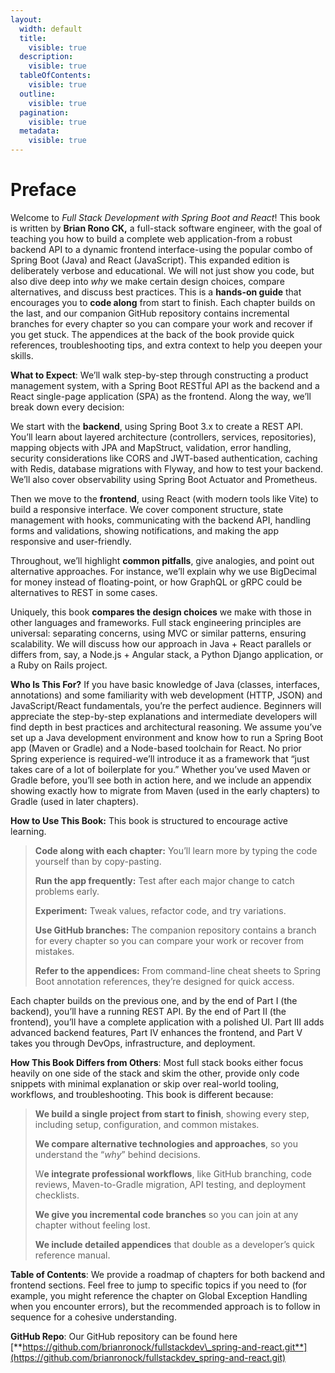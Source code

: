 ```yaml
---
layout:
  width: default
  title:
    visible: true
  description:
    visible: true
  tableOfContents:
    visible: true
  outline:
    visible: true
  pagination:
    visible: true
  metadata:
    visible: true
---
```


# Preface

Welcome to _Full Stack Development with Spring Boot and React_! This book is written by **Brian Rono CK,** a full-stack software engineer, with the goal of teaching you how to build a complete web application-from a robust backend API to a dynamic frontend interface-using the popular combo of Spring Boot (Java) and React (JavaScript). This expanded edition is deliberately verbose and educational. We will not just show you code, but also dive deep into _why_ we make certain design choices, compare alternatives, and discuss best practices. This is a **hands-on guide** that encourages you to **code along** from start to finish. Each chapter builds on the last, and our companion GitHub repository contains incremental branches for every chapter so you can compare your work and recover if you get stuck. The appendices at the back of the book provide quick references, troubleshooting tips, and extra context to help you deepen your skills.

**What to Expect**: We’ll walk step-by-step through constructing a product management system, with a Spring Boot RESTful API as the backend and a React single-page application (SPA) as the frontend. Along the way, we’ll break down every decision:

We start with the **backend**, using Spring Boot 3.x to create a REST API. You’ll learn about layered architecture (controllers, services, repositories), mapping objects with JPA and MapStruct, validation, error handling, security considerations like CORS and JWT-based authentication, caching with Redis, database migrations with Flyway, and how to test your backend. We’ll also cover observability using Spring Boot Actuator and Prometheus.

Then we move to the **frontend**, using React (with modern tools like Vite) to build a responsive interface. We cover component structure, state management with hooks, communicating with the backend API, handling forms and validations, showing notifications, and making the app responsive and user-friendly.

Throughout, we’ll highlight **common pitfalls**, give analogies, and point out alternative approaches. For instance, we’ll explain why we use BigDecimal for money instead of floating-point, or how GraphQL or gRPC could be alternatives to REST in some cases.

Uniquely, this book **compares the design choices** we make with those in other languages and frameworks. Full stack engineering principles are universal: separating concerns, using MVC or similar patterns, ensuring scalability. We will discuss how our approach in Java + React parallels or differs from, say, a Node.js + Angular stack, a Python Django application, or a Ruby on Rails project.

**Who Is This For?** If you have basic knowledge of Java (classes, interfaces, annotations) and some familiarity with web development (HTTP, JSON) and JavaScript/React fundamentals, you’re the perfect audience. Beginners will appreciate the step-by-step explanations and intermediate developers will find depth in best practices and architectural reasoning. We assume you’ve set up a Java development environment and know how to run a Spring Boot app (Maven or Gradle) and a Node-based toolchain for React. No prior Spring experience is required-we’ll introduce it as a framework that “just takes care of a lot of boilerplate for you.” Whether you’ve used Maven or Gradle before, you’ll see both in action here, and we include an appendix showing exactly how to migrate from Maven (used in the early chapters) to Gradle (used in later chapters).

**How to Use This Book:** This book is structured to encourage active learning.

> **Code along with each chapter:** You’ll learn more by typing the code yourself than by copy-pasting.
>
> **Run the app frequently:** Test after each major change to catch problems early.
>
> **Experiment:** Tweak values, refactor code, and try variations.
>
> **Use GitHub branches:** The companion repository contains a branch for every chapter so you can compare your work or recover from mistakes.
>
> **Refer to the appendices:** From command-line cheat sheets to Spring Boot annotation references, they’re designed for quick access.

Each chapter builds on the previous one, and by the end of Part I (the backend), you’ll have a running REST API. By the end of Part II (the frontend), you’ll have a complete application with a polished UI. Part III adds advanced backend features, Part IV enhances the frontend, and Part V takes you through DevOps, infrastructure, and deployment.

**How This Book Differs from Others**: Most full stack books either focus heavily on one side of the stack and skim the other, provide only code snippets with minimal explanation or skip over real-world tooling, workflows, and troubleshooting. This book is different because:

> **We build a single project from start to finish**, showing every step, including setup, configuration, and common mistakes.
>
> **We compare alternative technologies and approaches**, so you understand the “_why_” behind decisions.
>
> W**e integrate professional workflows**, like GitHub branching, code reviews, Maven-to-Gradle migration, API testing, and deployment checklists.
>
> **We give you incremental code branches** so you can join at any chapter without feeling lost.
>
> **We include detailed appendices** that double as a developer’s quick reference manual.

**Table of Contents**: We provide a roadmap of chapters for both backend and frontend sections. Feel free to jump to specific topics if you need to (for example, you might reference the chapter on Global Exception Handling when you encounter errors), but the recommended approach is to follow in sequence for a cohesive understanding.

**GitHub Repo**: Our GitHub repository can be found here [**https://github.com/brianronock/fullstackdev\_spring-and-react.git**](https://github.com/brianronock/fullstackdev_spring-and-react.git)
